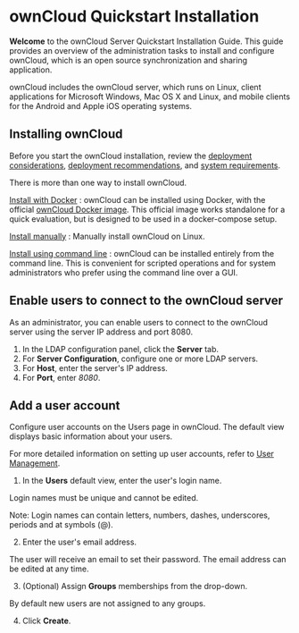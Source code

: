 # ownCloud Quickstart Installation

**Welcome** to the ownCloud Server Quickstart Installation Guide. This guide provides an overview
of the administration tasks to install and configure ownCloud, which is an open source
synchronization and sharing application.  

ownCloud includes the ownCloud server, which runs on Linux, client applications for Microsoft
Windows, Mac OS X and Linux, and mobile clients for the Android and Apple iOS operating
systems.

## Installing ownCloud

Before you start the ownCloud installation, review the [deployment considerations](https://doc.owncloud.com/server/10.5/admin_manual/installation/deployment_considerations.html), [deployment
recommendations](https://doc.owncloud.com/server/10.5/admin_manual/installation/deployment_recommendations.html), and [system requirements](https://doc.owncloud.com/server/10.5/admin_manual/installation/system_requirements.html). 

There is more than one way to install ownCloud.

[Install with Docker](https://doc.owncloud.com/server/10.6/admin_manual/installation/docker/)
: ownCloud can be installed using Docker, with the official [ownCloud Docker image](https://hub.docker.com/r/owncloud/server/tags). This official image works standalone for a quick evaluation, but is designed to be used in a docker-compose setup.

[Install manually](https://doc.owncloud.com/server/10.6/admin_manual/installation/manual_installation.html)
: Manually install ownCloud on Linux.

[Install using command line](https://doc.owncloud.com/server/10.6/admin_manual/installation/command_line_installation.html)
: ownCloud can be installed entirely from the command line. This is convenient for scripted operations and for system administrators who prefer using the command line over a GUI.


## Enable users to connect to the ownCloud server

As an administrator, you can enable users to connect to the ownCloud server using the server IP
address and port 8080.

1. In the LDAP configuration panel, click the **Server** tab.
2. For **Server Configuration**, configure one or more LDAP servers.
3. For **Host**, enter the server's IP address.
4. For **Port**, enter *8080*.

## Add a user account

Configure user accounts on the Users page in ownCloud. The default view displays basic
information about your users.

For more detailed information on setting up user accounts, refer to [User Management](https://doc.owncloud.com/server/10.5/admin_manual/configuration/user/user_configuration.html).

1. In the **Users** default view, enter the user's login name.

Login names must be unique and cannot be edited.

Note: Login names can contain letters, numbers, dashes, underscores,
periods and at symbols (@).

2. Enter the user's email address.

The user will receive an email to set their password. The email address can be edited at any
time.

3. (Optional) Assign **Groups** memberships from the drop-down.

By default new users are not assigned to any groups.

4. Click **Create**.